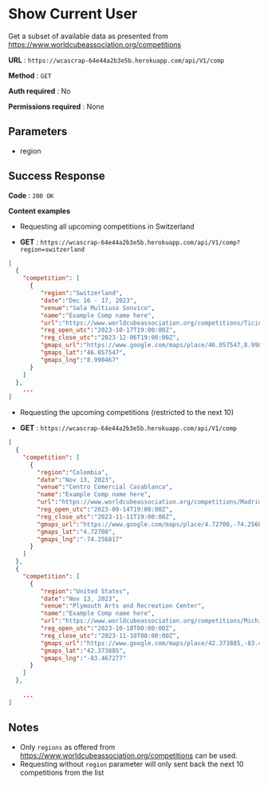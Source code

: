 # Show Current User

Get a subset of available data as presented from https://www.worldcubeassociation.org/competitions

**URL** : `https://wcascrap-64e44a2b3e5b.herokuapp.com/api/V1/comp`

**Method** : `GET`

**Auth required** : No

**Permissions required** : None

## Parameters

- region

## Success Response

**Code** : `200 OK`

**Content examples**

- Requesting all upcoming competitions in Switzerland

- **GET** : `https://wcascrap-64e44a2b3e5b.herokuapp.com/api/V1/comp?region=switzerland`
```json
[
  {
    "competition": [
      {
         "region":"Switzerland",
         "date":"Dec 16 - 17, 2023",
         "venue":"Sala Multiuso Sonvico",
         "name":"Example Comp name here",
         "url":"https://www.worldcubeassociation.org/competitions/TicinoWinterOpen2023",
         "reg_open_utc":"2023-10-17T19:00:00Z",
         "reg_close_utc":"2023-12-06T19:00:00Z",
         "gmaps_url":"https://www.google.com/maps/place/46.057547,8.990467",
         "gmaps_lat":"46.057547",
         "gmaps_lng":"8.990467"
      }
    ]
  },
    ...  
]
```

- Requesting the upcoming competitions (restricted to the next 10)

- **GET** : `https://wcascrap-64e44a2b3e5b.herokuapp.com/api/V1/comp`
```json
[
  {
    "competition": [
      {
        "region":"Colombia",
        "date":"Nov 13, 2023",
        "venue":"Centro Comercial Casablanca",
        "name":"Example Comp name here",
        "url":"https://www.worldcubeassociation.org/competitions/MadridCundinamarcaII2023",
        "reg_open_utc":"2023-09-14T19:00:00Z",
        "reg_close_utc":"2023-11-11T19:00:00Z",
        "gmaps_url":"https://www.google.com/maps/place/4.72708,-74.256817",
        "gmaps_lat":"4.72708",
        "gmaps_lng":"-74.256817"
      }
    ]
  },
  {
    "competition": [
      {
         "region":"United States",
         "date":"Nov 13, 2023",
         "venue":"Plymouth Arts and Recreation Center",          
         "name":"Example Comp name here",
         "url":"https://www.worldcubeassociation.org/competitions/MichiganMini82023",
         "reg_open_utc":"2023-10-18T00:00:00Z",
         "reg_close_utc":"2023-11-10T00:00:00Z",
         "gmaps_url":"https://www.google.com/maps/place/42.373885,-83.467277",
         "gmaps_lat":"42.373885",
         "gmaps_lng":"-83.467277"
      }
    ]
  },
  
    ...
]
```

## Notes

* Only `regions`  as offered from https://www.worldcubeassociation.org/competitions can be used.
* Requesting without `region` parameter will only sent back the next 10 competitions from the list

  
